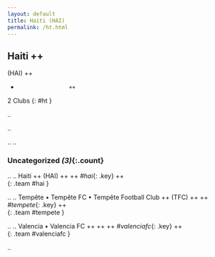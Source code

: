 ```yaml
---
layout: default
title: Haiti (HAI)
permalink: /ht.html
---
```



## Haiti   ++
(HAI)  ++
-                     ++
2 Clubs
{: #ht }


.. 




.. 




.. 
.. 


### Uncategorized _(3)_{:.count}


..
..
Haiti  ++
 (HAI) ++
 ++
_#hai_{: .key} ++
<br>
{: .team #hai }

..
..
Tempête • Tempête FC • Tempête Football Club  ++
 (TFC) ++
 ++
_#tempete_{: .key} ++
<br>
{: .team #tempete }

..
..
Valencia • Valencia FC  ++
 ++
 ++
_#valenciafc_{: .key} ++
<br>
{: .team #valenciafc }




.. 
 
